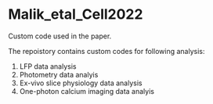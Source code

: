 # Malik_etal_Cell2022
Custom code used in the paper.

The repoistory contains custom codes for following analysis:
1) LFP data analysis
2) Photometry data analyis 
3) Ex-vivo slice physiology data analysis
4) One-photon calcium imaging data analyis
